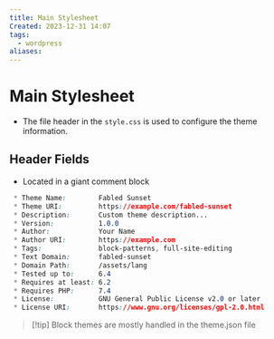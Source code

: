 ```yaml
---
title: Main Stylesheet
Created: 2023-12-31 14:07
tags:
  - wordpress
aliases:
---
```

# Main Stylesheet
- The file header in the `style.css` is used to configure the theme information.
## Header Fields
- Located in a giant comment block
```css
 * Theme Name:        Fabled Sunset
 * Theme URI:         https://example.com/fabled-sunset
 * Description:       Custom theme description...
 * Version:           1.0.0
 * Author:            Your Name
 * Author URI:        https://example.com
 * Tags:              block-patterns, full-site-editing
 * Text Domain:       fabled-sunset
 * Domain Path:       /assets/lang
 * Tested up to:      6.4
 * Requires at least: 6.2
 * Requires PHP:      7.4
 * License:           GNU General Public License v2.0 or later
 * License URI:       https://www.gnu.org/licenses/gpl-2.0.html
```

>[!tip] Block themes are mostly handled in the theme.json file



